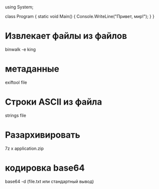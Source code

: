 using System;

class Program
{
    static void Main()
    {
        Console.WriteLine("Привет, мир!");
    }
}


# Извлекает файлы из файлов 

binwalk -e king   

# метаданные

exiftool file

# Строки ASCII из файла

strings file

# Разархивировать 

 7z x application.zip  

# кодировка base64

base64 -d (file.txt или стандартный вывод)


